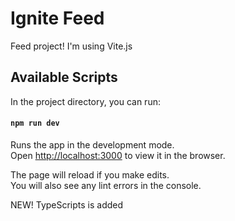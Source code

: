 # Ignite Feed

Feed project! I'm using Vite.js

## Available Scripts
In the project directory, you can run:

#### `npm run dev`
Runs the app in the development mode.\
Open [http://localhost:3000](http://localhost:3000) to view it in the browser.

The page will reload if you make edits.\
You will also see any lint errors in the console.

NEW!
TypeScripts is added